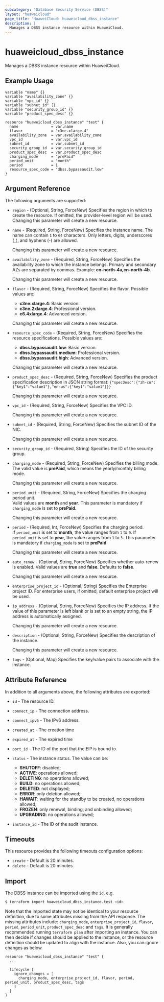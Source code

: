 ```yaml
---
subcategory: "Database Security Service (DBSS)"
layout: "huaweicloud"
page_title: "HuaweiCloud: huaweicloud_dbss_instance"
description: |
  Manages a DBSS instance resource within HuaweiCloud.
---
```


# huaweicloud_dbss_instance

Manages a DBSS instance resource within HuaweiCloud.

## Example Usage

```hcl
variable "name" {}
variable "availability_zone" {}
variable "vpc_id" {}
variable "subnet_id" {}
variable "security_group_id" {}
variable "product_spec_desc" {}

resource "huaweicloud_dbss_instance" "test" {
  name               = var.name
  flavor             = "c3ne.xlarge.4"
  availability_zone  = var.availability_zone
  vpc_id             = var.vpc_id
  subnet_id          = var.subnet_id
  security_group_id  = var.security_group_id
  product_spec_desc  = var.product_spec_desc
  charging_mode      = "prePaid"
  period_unit        = "month"
  period             = 1
  resource_spec_code = "dbss.bypassaudit.low"
}
```

## Argument Reference

The following arguments are supported:

* `region` - (Optional, String, ForceNew) Specifies the region in which to create the resource.
  If omitted, the provider-level region will be used. Changing this parameter will create a new resource.

* `name` - (Required, String, ForceNew) Specifies the instance name. The name can contain `1` to `64` characters.
  Only letters, digits, underscores (_), and hyphens (-) are allowed.

  Changing this parameter will create a new resource.

* `availability_zone` - (Required, String, ForceNew) Specifies the availability zone to which the instance belongs.
  Primary and secondary AZs are separated by commas. Example: **cn-north-4a,cn-north-4b**.

  Changing this parameter will create a new resource.

* `flavor` - (Required, String, ForceNew) Specifies the flavor. Possible values are:
  + **c3ne.xlarge.4**: Basic version.
  + **c3ne.2xlarge.4**: Professional version.
  + **c6.4xlarge.4**: Advanced version.

  Changing this parameter will create a new resource.

* `resource_spec_code` - (Required, String, ForceNew) Specifies the resource specifications. Possible values are:
  + **dbss.bypassaudit.low**: Basic version.
  + **dbss.bypassaudit.medium**: Professional version.
  + **dbss.bypassaudit.high**: Advanced version.

  Changing this parameter will create a new resource.

* `product_spec_desc` - (Required, String, ForceNew) Specifies the product specification description in
  JSON string format: `{"specDesc":{"zh-cn":{"key1":"value1"},"en-us":{"key1":"value1"}}}`

  Changing this parameter will create a new resource.

* `vpc_id` - (Required, String, ForceNew) Specifies the VPC ID.

  Changing this parameter will create a new resource.

* `subnet_id` - (Required, String, ForceNew) Specifies the subnet ID of the NIC.

  Changing this parameter will create a new resource.

* `security_group_id` - (Required, String) Specifies the ID of the security group.

* `charging_mode` - (Required, String, ForceNew) Specifies the billing mode.  
  The valid value is **prePaid**, which means the yearly/monthly billing mode.

  Changing this parameter will create a new resource.

* `period_unit` - (Required, String, ForceNew) Specifies the charging period unit.  
  Valid values are **month** and **year**. This parameter is mandatory if `charging_mode` is set to **prePaid**.

  Changing this parameter will create a new resource.

* `period` - (Required, Int, ForceNew) Specifies the charging period.  
  If `period_unit` is set to **month**, the value ranges from `1` to `9`.
  If `period_unit` is set to **year**, the value ranges from `1` to `3`.
  This parameter is mandatory if `charging_mode` is set to **prePaid**.

  Changing this parameter will create a new resource.

* `auto_renew` - (Optional, String, ForceNew) Specifies whether auto-renew is enabled. Valid values are **true** and
  **false**. Defaults to **false**.

  Changing this parameter will create a new resource.

* `enterprise_project_id` - (Optional, String) Specifies the Enterprise project ID.
  For enterprise users, if omitted, default enterprise project will be used.

* `ip_address` - (Optional, String, ForceNew) Specifies the IP address.
  If the value of this parameter is left blank or is set to an empty string, the IP address is automatically assigned.

  Changing this parameter will create a new resource.

* `description` - (Optional, String, ForceNew) Specifies the description of the instance.

  Changing this parameter will create a new resource.

* `tags` - (Optional, Map) Specifies the key/value pairs to associate with the instance.

## Attribute Reference

In addition to all arguments above, the following attributes are exported:

* `id` - The resource ID.

* `connect_ip` - The connection address.

* `connect_ipv6` - The IPv6 address.

* `created_at` - The creation time

* `expired_at` - The expired time

* `port_id` - The ID of the port that the EIP is bound to.

* `status` - The instance status. The value can be:
  + **SHUTOFF**: disabled;
  + **ACTIVE**: operations allowed;
  + **DELETING**: no operations allowed;
  + **BUILD**: no operations allowed;
  + **DELETED**: not displayed;
  + **ERROR**: only deletion allowed;
  + **HAWAIT**: waiting for the standby to be created, no operations allowed;
  + **FROZEN**: only renewal, binding, and unbinding allowed;
  + **UPGRADING**: no operations allowed;

* `instance_id` - The ID of the audit instance.

## Timeouts

This resource provides the following timeouts configuration options:

* `create` - Default is 20 minutes.
* `delete` - Default is 20 minutes.

## Import

The DBSS instance can be imported using the `id`, e.g.

```bash
$ terraform import huaweicloud_dbss_instance.test <id>
```

Note that the imported state may not be identical to your resource definition, due to some attributes missing from the
API response. The missing attributes include: `charging_mode`, `enterprise_project_id`, `flavor`, `period`,
`period_unit`, `product_spec_desc` and `tags`. It is generally recommended running `terraform plan` after importing an instance.
You can then decide if changes should be applied to the instance, or the resource definition should be updated to align
with the instance. Also, you can ignore changes as below.

```hcl
resource "huaweicloud_dbss_instance" "test" {
  ...

  lifecycle {
    ignore_changes = [
      charging_mode, enterprise_project_id, flavor, period, period_unit, product_spec_desc, tags
    ]
  }
}
```
